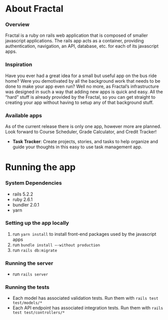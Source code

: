 # About Fractal

### Overview
Fractal is a ruby on rails web application that is composed of smaller javascript applications. The rails app acts as a container, providing authentication, navigation, an API, database, etc. for each of its javascript apps. 

### Inspiration
Have you ever had a great idea for a small but useful app on the bus ride home? Were you demotivated by all the background work that needs to be done to make your app even run? Well no more, as Fractal’s infrastructure was designed in such a way that adding new apps is quick and easy. All the “hard” stuff is already provided by the Fractal, so you can get straight to creating your app without having to setup any of that background stuff.

### Available apps
As of the current release there is only one app, however more are planned. Look forward to Course Scheduler, Grade Calculator, and Credit Tracker!

* __Task Tracker__: Create projects, stories, and tasks to help organize and guide your thoughts in this easy to use task management app.

# Running the app

### System Dependencies
* rails 5.2.2
* ruby 2.6.1
* bundler 2.0.1
* yarn

### Setting up the app locally
1. run `yarn install` to install front-end packages used by the javascript apps
1. run `bundle install –-without production`
1. run `rails db:migrate`

### Running the server
* run `rails server`

### Running the tests
* Each model has associated validation tests. Run them with `rails test test/models/*`
* Each API endpoint has associated integration tests. Run them with `rails test test/controllers/*`
